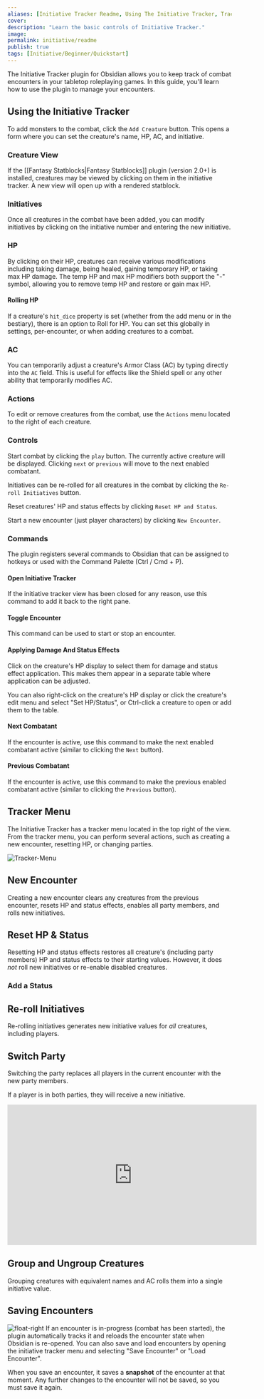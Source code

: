 ```yaml
---
aliases: [Initiative Tracker Readme, Using The Initiative Tracker, Tracker Quickstart]
cover: 
description: "Learn the basic controls of Initiative Tracker."
image: 
permalink: initiative/readme
publish: true
tags: [Initiative/Beginner/Quickstart]
---
```


The Initiative Tracker plugin for Obsidian allows you to keep track of combat encounters in your tabletop roleplaying games. In this guide, you'll learn how to use the plugin to manage your encounters.

## Using the Initiative Tracker

To add monsters to the combat, click the `Add Creature` button. This opens a form where you can set the creature's name, HP, AC, and initiative.

### Creature View

If the [[Fantasy Statblocks|Fantasy Statblocks]] plugin (version 2.0+) is installed, creatures may be viewed by clicking on them in the initiative tracker. A new view will open up with a rendered statblock.

### Initiatives

Once all creatures in the combat have been added, you can modify initiatives by clicking on the initiative number and entering the new initiative.

### HP

By clicking on their HP, creatures can receive various modifications including taking damage, being healed, gaining temporary HP, or taking max HP damage. The temp HP and max HP modifiers both support the "-" symbol, allowing you to remove temp HP and restore or gain max HP.

#### Rolling HP

If a creature's `hit_dice` property is set (whether from the add menu or in the bestiary), there is an option to Roll for HP. You can set this globally in settings, per-encounter, or when adding creatures to a combat.

### AC

You can temporarily adjust a creature's Armor Class (AC) by typing directly into the `AC` field. This is useful for effects like the Shield spell or any other ability that temporarily modifies AC.

### Actions

To edit or remove creatures from the combat, use the `Actions` menu located to the right of each creature.

### Controls

Start combat by clicking the `play` button. The currently active creature will be displayed. Clicking `next` or `previous` will move to the next enabled combatant.

Initiatives can be re-rolled for all creatures in the combat by clicking the `Re-roll Initiatives` button.

Reset creatures' HP and status effects by clicking `Reset HP and Status`.

Start a new encounter (just player characters) by clicking `New Encounter`.

### Commands

The plugin registers several commands to Obsidian that can be assigned to hotkeys or used with the Command Palette (Ctrl / Cmd + P).

#### Open Initiative Tracker

If the initiative tracker view has been closed for any reason, use this command to add it back to the right pane.

#### Toggle Encounter

This command can be used to start or stop an encounter.

#### Applying Damage And Status Effects

Click on the creature's HP display to select them for damage and status effect application. This makes them appear in a separate table where application can be adjusted.

You can also right-click on the creature's HP display or click the creature's edit menu and select "Set HP/Status", or Ctrl-click a creature to open or add them to the table.

#### Next Combatant

If the encounter is active, use this command to make the next enabled combatant active (similar to clicking the `Next` button).

#### Previous Combatant

If the encounter is active, use this command to make the previous enabled combatant active (similar to clicking the `Previous` button).

## Tracker Menu

The Initiative Tracker has a tracker menu located in the top right of the view. From the tracker menu, you can perform several actions, such as creating a new encounter, resetting HP, or changing parties.

![Tracker-Menu](https://github.com/javalent/initiative-tracker/blob/main/publish/images/menu.gif?raw=true)

## New Encounter

Creating a new encounter clears any creatures from the previous encounter, resets HP and status effects, enables all party members, and rolls new initiatives.

## Reset HP & Status

Resetting HP and status effects restores all creature's (including party members) HP and status effects to their starting values. However, it does *not* roll new initiatives or re-enable disabled creatures.

### Add a Status

## Re-roll Initiatives

Re-rolling initiatives generates new initiative values for *all* creatures, including players.

## Switch Party

Switching the party replaces all players in the current encounter with the new party members. 

If a player is in both parties, they will receive a new initiative.


<iframe width="560" height="315" src="https://www.youtube-nocookie.com/embed/yOOEuWCXEFI" title="YouTube video player" frameborder="0" allow="accelerometer; autoplay; clipboard-write; encrypted-media; gyroscope; picture-in-picture; web-share" allowfullscreen></iframe>

## Group and Ungroup Creatures

Grouping creatures with equivalent names and AC rolls them into a single initiative value.

## Saving Encounters

![float-right](https://raw.githubusercontent.com/valentine195/obsidian-initiative-tracker/master/assets/save-encounter.png)
If an encounter is in-progress (combat has been started), the plugin automatically tracks it and reloads the encounter state when Obsidian is re-opened. You can also save and load encounters by opening the initiative tracker menu and selecting "Save Encounter" or "Load Encounter". 

When you save an encounter, it saves a **snapshot** of the encounter at that moment. Any further changes to the encounter will not be saved, so you must save it again.

